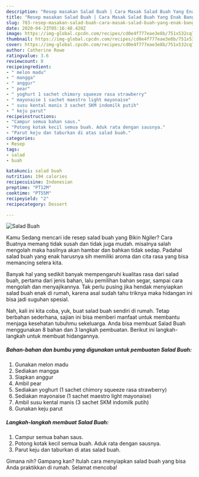 ```yaml
---
description: "Resep masakan Salad Buah | Cara Masak Salad Buah Yang Enak Banget"
title: "Resep masakan Salad Buah | Cara Masak Salad Buah Yang Enak Banget"
slug: 783-resep-masakan-salad-buah-cara-masak-salad-buah-yang-enak-banget
date: 2020-04-23T05:16:48.420Z
image: https://img-global.cpcdn.com/recipes/cd0e4f777eae3e8b/751x532cq70/salad-buah-foto-resep-utama.jpg
thumbnail: https://img-global.cpcdn.com/recipes/cd0e4f777eae3e8b/751x532cq70/salad-buah-foto-resep-utama.jpg
cover: https://img-global.cpcdn.com/recipes/cd0e4f777eae3e8b/751x532cq70/salad-buah-foto-resep-utama.jpg
author: Catherine Rowe
ratingvalue: 3.6
reviewcount: 8
recipeingredient:
- " melon madu"
- " mangga"
- " anggur"
- " pear"
- " yoghurt 1 sachet chimory squeeze rasa strawberry"
- " mayonaise 1 sachet maestro light mayonaise"
- " susu kental manis 3 sachet SKM indomilk putih"
- " keju parut"
recipeinstructions:
- "Campur semua bahan saus."
- "Potong kotak kecil semua buah. Aduk rata dengan sausnya."
- "Parut keju dan taburkan di atas salad buah."
categories:
- Resep
tags:
- salad
- buah

katakunci: salad buah 
nutrition: 194 calories
recipecuisine: Indonesian
preptime: "PT12M"
cooktime: "PT55M"
recipeyield: "2"
recipecategory: Dessert

---
```



![Salad Buah](https://img-global.cpcdn.com/recipes/cd0e4f777eae3e8b/751x532cq70/salad-buah-foto-resep-utama.jpg)

Kamu Sedang mencari ide resep salad buah yang Bikin Ngiler? Cara Buatnya memang tidak susah dan tidak juga mudah. misalnya salah mengolah maka hasilnya akan hambar dan bahkan tidak sedap. Padahal salad buah yang enak harusnya sih memiliki aroma dan cita rasa yang bisa memancing selera kita.

Banyak hal yang sedikit banyak mempengaruhi kualitas rasa dari salad buah, pertama dari jenis bahan, lalu pemilihan bahan segar, sampai cara mengolah dan menyajikannya. Tak perlu pusing jika hendak menyiapkan salad buah enak di rumah, karena asal sudah tahu triknya maka hidangan ini bisa jadi suguhan spesial.




Nah, kali ini kita coba, yuk, buat salad buah sendiri di rumah. Tetap berbahan sederhana, sajian ini bisa memberi manfaat untuk membantu menjaga kesehatan tubuhmu sekeluarga. Anda bisa membuat Salad Buah menggunakan 8 bahan dan 3 langkah pembuatan. Berikut ini langkah-langkah untuk membuat hidangannya.

<!--inarticleads1-->

##### Bahan-bahan dan bumbu yang digunakan untuk pembuatan Salad Buah:

1. Gunakan  melon madu
1. Sediakan  mangga
1. Siapkan  anggur
1. Ambil  pear
1. Sediakan  yoghurt (1 sachet chimory squeeze rasa strawberry)
1. Sediakan  mayonaise (1 sachet maestro light mayonaise)
1. Ambil  susu kental manis (3 sachet SKM indomilk putih)
1. Gunakan  keju parut




<!--inarticleads2-->

##### Langkah-langkah membuat Salad Buah:

1. Campur semua bahan saus.
1. Potong kotak kecil semua buah. Aduk rata dengan sausnya.
1. Parut keju dan taburkan di atas salad buah.




Gimana nih? Gampang kan? Itulah cara menyiapkan salad buah yang bisa Anda praktikkan di rumah. Selamat mencoba!
